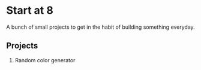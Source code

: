 # Start at 8
A bunch of small projects to get in the habit of building something everyday.

## Projects
1. Random color generator

